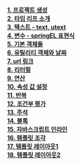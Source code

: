 **[1. 프로젝트 생성](프로젝트생성.md)**
<br>
**[2. 타임 리프 소개](타임리프소개.md)**
<br>
**[3. 텍스트 - text, utext](text,utext.md)**
<br>
**[4. 변수 - springEL 표현식](변수springEL.md)**
<br>
**[5. 기본 객체들](기본객체들.md)**
<br>
**[6. 유틸리티 객체와 날짜](유틸리티객체와날짜.md)**
<br>
**[7. url 링크](URL링크.md)**
<br>
**[8. 리터럴](리터럴.md)**
<br>
**[9. 연산](연산.md)**
<br>
**[10. 속성 값 설정](속성값설정.md)**
<br>
**[11. 반복](반복.md)**
<br>
**[12. 조건부 평가](조건부평가.md)**
<br>
**[13. 주석](주석.md)**
<br>
**[14. 블록](블록.md)**
<br>
**[15. 자바스크립트 인라인](자바스크립트인라인.md)**
<br>
**[16. 템플릿 조각](템플릿조각.md)**
<br>
**[17. 템플릿 레이아웃1](템플릿레이아웃1.md)**
<br>
**[18. 템플릿 레이아웃2](템플릿레이아웃2.md)**
